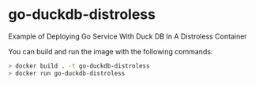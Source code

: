 # go-duckdb-distroless
Example of Deploying Go Service With Duck DB In A Distroless Container


You can build and run the image with the following commands:

```bash
> docker build . -t go-duckdb-distroless
> docker run go-duckdb-distroless
```
